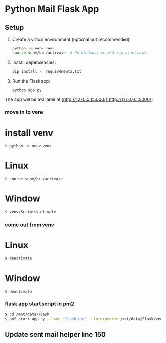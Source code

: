 # Python Mail Flask App

## Setup

1. Create a virtual environment (optional but recommended):
   ```bash
   python -m venv venv
   source venv/bin/activate  # On Windows: venv\Scripts\activate
   ```

2. Install dependencies:
   ```bash
   pip install -r requirements.txt
   ```

3. Run the Flask app:
   ```bash
   python app.py
   ```

The app will be available at [http://127.0.0.1:5000/](http://127.0.0.1:5000/) 


###  move in to venv

# install venv
```bash
$ python -m venv venv
```
# Linux
```bash
$ source venv/bin/activate
```
# Window
```bash
$ venv\Scripts\activate
```



### come out from venv

# Linux
```bash
$ deactivate
```
# Window
```bash
$ deactivate
```

### flask app start script in pm2
```bash
$ cd /mnt/data/Flask
$ pm2 start app.py --name "flask-app" --interpreter /mnt/data/Flask/venv/bin/python3
```


## Update sent mail helper line 150 
